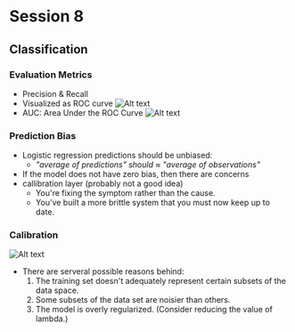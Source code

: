 # Session 8

## Classification

### Evaluation Metrics
- Precision & Recall
- Visualized as ROC curve
![Alt text](https://developers.google.com/machine-learning/crash-course/images/ROCCurve.svg "ROC Curve")
- AUC: Area Under the ROC Curve
![Alt text](https://developers.google.com/machine-learning/crash-course/images/AUC.svg "AUC")

### Prediction Bias
- Logistic regression predictions should be unbiased:
    - *"average of predictions" should ≈ "average of observations"*
- If the model does not have zero bias, then there are concerns
- callibration layer (probably not a good idea)
    - You're fixing the symptom rather than the cause.
    - You've built a more brittle system that you must now keep up to date.

### Calibration
![Alt text](https://developers.google.com/machine-learning/crash-course/images/BucketingBias.svg "Valibration plot")
- There are serveral possible reasons behind:
    1. The training set doesn't adequately represent certain subsets of the data space.
    2. Some subsets of the data set are noisier than others.
    3. The model is overly regularized. (Consider reducing the value of lambda.)
